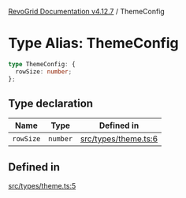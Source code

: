 [RevoGrid Documentation v4.12.7](README.md) / ThemeConfig

# Type Alias: ThemeConfig

```ts
type ThemeConfig: {
  rowSize: number;
};
```

## Type declaration

| Name | Type | Defined in |
| ------ | ------ | ------ |
| `rowSize` | `number` | [src/types/theme.ts:6](https://github.com/revolist/revogrid/blob/435ff99a088c5c293d22eb08cc3e448f60f4eb56/src/types/theme.ts#L6) |

## Defined in

[src/types/theme.ts:5](https://github.com/revolist/revogrid/blob/435ff99a088c5c293d22eb08cc3e448f60f4eb56/src/types/theme.ts#L5)

